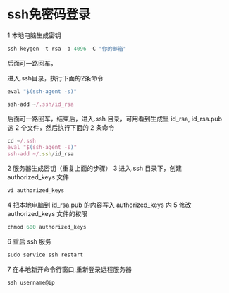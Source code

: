 # ssh免密码登录

1 本地电脑生成密钥

```js
ssh-keygen -t rsa -b 4096 -C "你的邮箱"
```

后面可一路回车，

进入.ssh目录，执行下面的2条命令

```js
eval "$(ssh-agent -s)"

ssh-add ~/.ssh/id_rsa
```

后面可一路回车，结束后，进入.ssh 目录，可用看到生成里 id_rsa, id_rsa.pub 这 2 个文件，然后执行下面的 2 条命令

```js
cd ~/.ssh
eval "$(ssh-agent -s)"
ssh-add ~/.ssh/id_rsa
```

2 服务器生成密钥（重复上面的步骤）
3 进入.ssh 目录下，创建 authorized_keys 文件

```js
vi authorized_keys
```

4 把本地电脑到 id_rsa.pub 的内容写入 authorized_keys 内
5 修改 authorized_keys 文件的权限

```js
chmod 600 authorized_keys
```

6 重启 ssh 服务

```js
sudo service ssh restart

```

7 在本地新开命令行窗口,重新登录远程服务器

```js
ssh username@ip
```
